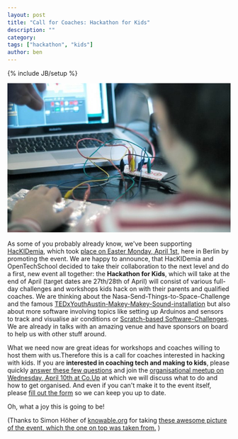 ```yaml
---
layout: post
title: "Call for Coaches: Hackathon for Kids"
description: ""
category: 
tags: ["hackathon", "kids"]
author: ben
---
```

{% include JB/setup %}

![Kid tinkering with ](/assets/content/kids_tinkering_at_hackidemia.jpg)

As some of you probably already know, we've been supporting [HacKIDemia](http://www.hackidemia.com/), which took [place on Easter Monday, April 1st,](http://www.fablab-berlin.org/en/ruckblick-hackidemia-erobert-das-fab-lab-berlin-2/) here in Berlin by promoting the event. We are happy to announce, that HacKIDemia and OpenTechSchool decided to take their collaboration to the next level and do a first, new event all together: the **Hackathon for Kids**, which will take at the end of April (target dates are 27th/28th of April) will consist of various full-day challenges and workshops kids hack on with their parents and qualified coaches. We are thinking about the Nasa-Send-Things-to-Space-Challenge and the famous [TEDxYouthAustin-Makey-Makey-Sound-installation](www.youtube.com/watch?v=jdE56KYXZz8) but also about more software involving topics like setting up Arduinos and sensors to track and visualise air conditions or [Scratch-based Software-Challenges](http://scratch.mit.edu/). We are already in talks with an amazing venue and have sponsors on board to help us with other stuff around.

What we need now are great ideas for workshops and coaches willing to host them with us.Therefore this is a call for coaches interested in hacking with kids. If you are **interested in coaching tech and making to kids**, please quickly [answer these few questions](https://docs.google.com/spreadsheet/viewform?formkey=dEd0TTlVbTNZRElpZGpSRVJWVHVNQlE6MQ) and join the [organisational meetup on Wednesday, April 10th at Co.Up](http://www.meetup.com/opentechschool-berlin/events/112901762/) at which we will discuss what to do and how to get organised. And even if you can't make it to the event itself, please [fill out the form](https://docs.google.com/spreadsheet/viewform?formkey=dEd0TTlVbTNZRElpZGpSRVJWVHVNQlE6MQ) so we can keep you up to date.

Oh, what a joy this is going to be!

(Thanks to Simon Höher of [knowable.org](http://knowable.org) for taking [these awesome picture of the event, which the one on top was taken from.](https://www.facebook.com/media/set/?set=a.436415286440992.1073741825.116333648449159&type=1) )